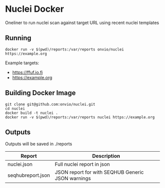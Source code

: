 # Nuclei Docker
Oneliner to run nuclei scan against target URL using recent nuclei templates

## Running
```
docker run -v $(pwd)/reports:/var/reports onvio/nuclei https://example.org
```
  
Example targets:
* https://ffuf.io.fi
* https://example.org

## Building Docker Image
```
git clone git@github.com:onvio/nuclei.git
cd nuclei
docker build -t nuclei .
docker run -v $(pwd)/reports:/var/reports nuclei https://example.org
```

## Outputs
Outputs will be saved in ./reports
  
| Report               | Description                                             |
|----------------------|---------------------------------------------------------|
| nuclei.json          | Full nuclei report in json                              |
| seqhubreport.json    | JSON report for with SEQHUB Generic JSON warnings       |
